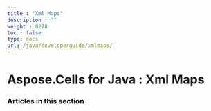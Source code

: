 ```yaml
---
title : "Xml Maps" 
description : "" 
weight : 8278 
toc : false
type: docs
url: /java/developerguide/xmlmaps/
---
```


# Aspose.Cells for Java : Xml Maps


### Articles in this section

           

 

